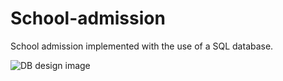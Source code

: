 # School-admission
School admission implemented with the use of a SQL database.

![DB design image](https://i.imgur.com/ndUwb6E.png)

